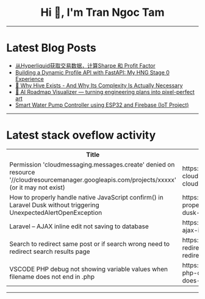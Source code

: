 <h1 align="center">Hi 👋, I'm Tran Ngoc Tam</h1>

---

# Latest Blog Posts 
<!-- BLOG-POST-LIST:START -->
- [从Hyperliquid获取交易数据，计算Sharpe 和 Profit Factor](https://dev.to/dragon72463399/cong-hyperliquidhuo-qu-jiao-yi-shu-ju-ji-suan-sharpe-he-profit-factor-3f3m)
- [Building a Dynamic Profile API with FastAPI: My HNG Stage 0 Experience](https://dev.to/afeh/building-a-dynamic-profile-api-with-fastapi-my-hng-stage-0-experience-4an4)
- [🐝 Why Hive Exists - And Why Its Complexity Is Actually Necessary](https://dev.to/mohhddhassan/why-hive-exists-and-why-its-complexity-is-actually-necessary-n92)
- [🚀 AI Roadmap Visualizer — turning engineering plans into pixel-perfect art](https://dev.to/kasiakab/ai-roadmap-visualizer-turning-engineering-plans-into-pixel-perfect-art-1f7o)
- [Smart Water Pump Controller using ESP32 and Firebase &lpar;IoT Project&rpar;](https://dev.to/yugeshweb/smart-water-pump-controller-using-esp32-and-firebase-iot-project-3flj)
<!-- BLOG-POST-LIST:END -->

---

# Latest stack oveflow activity
<table>
  <tr><th>Title</th><th>Link</th></tr>
  <!-- STACKOVERFLOW:START --><tr><td>Permission &#39;cloudmessaging.messages.create&#39; denied on resource &#39;//cloudresourcemanager.googleapis.com/projects/xxxxx&#39; &lpar;or it may not exist&rpar;</td><td>https://stackoverflow.com/questions/79794877/permission-cloudmessaging-messages-create-denied-on-resource-cloudresourcem</td></tr><tr><td>How to properly handle native JavaScript confirm&lpar;&rpar; in Laravel Dusk without triggering UnexpectedAlertOpenException</td><td>https://stackoverflow.com/questions/79794862/how-to-properly-handle-native-javascript-confirm-in-laravel-dusk-without-trigg</td></tr><tr><td>Laravel – AJAX inline edit not saving to database</td><td>https://stackoverflow.com/questions/79794414/laravel-ajax-inline-edit-not-saving-to-database</td></tr><tr><td>Search to redirect same post or if search wrong need to redirect search results page</td><td>https://stackoverflow.com/questions/79794412/search-to-redirect-same-post-or-if-search-wrong-need-to-redirect-search-results</td></tr><tr><td>VSCODE PHP debug not showing variable values when filename does not end in .php</td><td>https://stackoverflow.com/questions/79794311/vscode-php-debug-not-showing-variable-values-when-filename-does-not-end-in-php</td></tr><!-- STACKOVERFLOW:END -->
</table>

---


